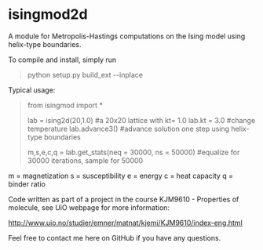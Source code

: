 # isingmod2d

A module for Metropolis-Hastings computations on the Ising model using helix-type boundaries.

To compile and install, simply run 
>python setup.py build_ext --inplace

Typical usage:

>from isingmod import *
>
>lab = ising2d(20,1.0) #a 20x20 lattice with kt= 1.0
>lab.kt = 3.0 #change temperature
>lab.advance3() #advance solution one step using helix-type boundaries
>
>m,s,e,c,q = lab.get_stats(neq = 30000, ns = 50000) #equalize for 30000 iterations, sample for 50000


m = magnetization
s = susceptibility
e = energy
c = heat capacity
q = binder ratio

Code written as part of a project in the course KJM9610 - Properties of molecule, see UiO webpage for more information:

http://www.uio.no/studier/emner/matnat/kjemi/KJM9610/index-eng.html

Feel free to contact me here on GitHub if you have any questions.

